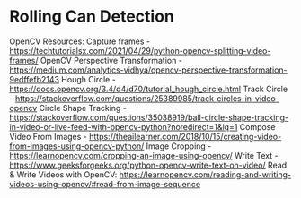 # Rolling Can Detection

OpenCV Resources:
Capture frames - https://techtutorialsx.com/2021/04/29/python-opencv-splitting-video-frames/
OpenCV Perspective Transformation - https://medium.com/analytics-vidhya/opencv-perspective-transformation-9edffefb2143
Hough Circle - https://docs.opencv.org/3.4/d4/d70/tutorial_hough_circle.html
Track Circle - https://stackoverflow.com/questions/25389985/track-circles-in-video-opencv
Circle Shape Tracking - https://stackoverflow.com/questions/35038919/ball-circle-shape-tracking-in-video-or-live-feed-with-opencv-python?noredirect=1&lq=1
Compose Video From Images - https://theailearner.com/2018/10/15/creating-video-from-images-using-opencv-python/
Image Cropping - https://learnopencv.com/cropping-an-image-using-opencv/
Write Text - https://www.geeksforgeeks.org/python-opencv-write-text-on-video/
Read & Write Videos with OpenCV: https://learnopencv.com/reading-and-writing-videos-using-opencv/#read-from-image-sequence
